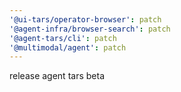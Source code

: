 ```yaml
---
'@ui-tars/operator-browser': patch
'@agent-infra/browser-search': patch
'@agent-tars/cli': patch
'@multimodal/agent': patch
---
```


release agent tars beta
